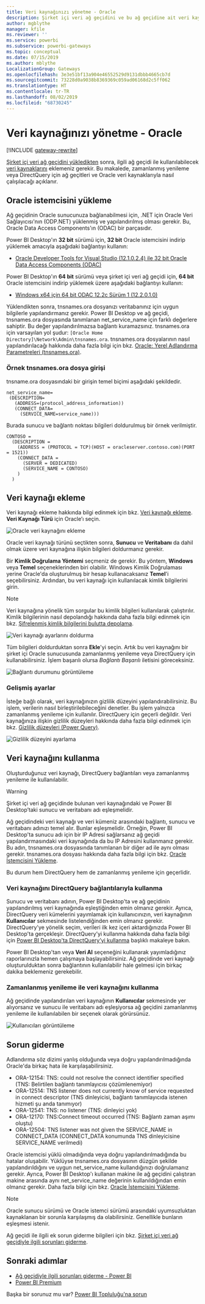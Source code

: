 ```yaml
---
title: Veri kaynağınızı yönetme - Oracle
description: Şirket içi veri ağ geçidini ve bu ağ geçidine ait veri kaynaklarını yönetme.
author: mgblythe
manager: kfile
ms.reviewer: ''
ms.service: powerbi
ms.subservice: powerbi-gateways
ms.topic: conceptual
ms.date: 07/15/2019
ms.author: mblythe
LocalizationGroup: Gateways
ms.openlocfilehash: 3e3e51bf13a904e46552529d9131dbbb4665cb7d
ms.sourcegitcommit: 73228d0a9038b8369369c059ad06168d2c5ff062
ms.translationtype: HT
ms.contentlocale: tr-TR
ms.lasthandoff: 08/02/2019
ms.locfileid: "68730245"
---
```

# <a name="manage-your-data-source---oracle"></a>Veri kaynağınızı yönetme - Oracle

[!INCLUDE [gateway-rewrite](includes/gateway-rewrite.md)]

[Şirket içi veri ağ geçidini yükledikten](/data-integration/gateway/service-gateway-install) sonra, ilgili ağ geçidi ile kullanılabilecek [veri kaynaklarını](service-gateway-data-sources.md#add-a-data-source) eklemeniz gerekir. Bu makalede, zamanlanmış yenileme veya DirectQuery için ağ geçitleri ve Oracle veri kaynaklarıyla nasıl çalışılacağı açıklanır.

## <a name="installing-the-oracle-client"></a>Oracle istemcisini yükleme

Ağ geçidinin Oracle sunucunuza bağlanabilmesi için, .NET için Oracle Veri Sağlayıcısı'nın (ODP.NET) yüklenmiş ve yapılandırılmış olması gerekir. Bu, Oracle Data Access Components'ın (ODAC) bir parçasıdır.

Power BI Desktop'ın **32 bit** sürümü için, **32 bit** Oracle istemcisini indirip yüklemek amacıyla aşağıdaki bağlantıyı kullanın:

* [Oracle Developer Tools for Visual Studio (12.1.0.2.4) ile 32 bit Oracle Data Access Components (ODAC)](http://www.oracle.com/technetwork/topics/dotnet/utilsoft-086879.html)

Power BI Desktop'ın **64 bit** sürümü veya şirket içi veri ağ geçidi için, **64 bit** Oracle istemcisini indirip yüklemek üzere aşağıdaki bağlantıyı kullanın:

* [Windows x64 için 64 bit ODAC 12.2c Sürüm 1 (12.2.0.1.0)](http://www.oracle.com/technetwork/database/windows/downloads/index-090165.html)

Yüklendikten sonra, tnsnames.ora dosyanızı veritabanınız için uygun bilgilerle yapılandırmanız gerekir. Power BI Desktop ve ağ geçidi, tnsnames.ora dosyasında tanımlanan net_service_name için farklı değerlere sahiptir. Bu değer yapılandırılmazsa bağlantı kuramazsınız. tnsnames.ora için varsayılan yol şudur: `[Oracle Home Directory]\Network\Admin\tnsnames.ora`. tnsnames.ora dosyalarının nasıl yapılandırılacağı hakkında daha fazla bilgi için bkz. [Oracle: Yerel Adlandırma Parametreleri (tnsnames.ora)](https://docs.oracle.com/cd/B28359_01/network.111/b28317/tnsnames.htm).

### <a name="example-tnsnamesora-file-entry"></a>Örnek tnsnames.ora dosya girişi

tnsname.ora dosyasındaki bir girişin temel biçimi aşağıdaki şekildedir.

```
net_service_name=
 (DESCRIPTION=
   (ADDRESS=(protocol_address_information))
   (CONNECT_DATA=
     (SERVICE_NAME=service_name)))
```

Burada sunucu ve bağlantı noktası bilgileri doldurulmuş bir örnek verilmiştir.

```
CONTOSO =
  (DESCRIPTION =
    (ADDRESS = (PROTOCOL = TCP)(HOST = oracleserver.contoso.com)(PORT = 1521))
    (CONNECT_DATA =
      (SERVER = DEDICATED)
      (SERVICE_NAME = CONTOSO)
    )
  )
```

## <a name="add-a-data-source"></a>Veri kaynağı ekleme

Veri kaynağı ekleme hakkında bilgi edinmek için bkz. [Veri kaynağı ekleme](service-gateway-data-sources.md#add-a-data-source). **Veri Kaynağı Türü** için Oracle’ı seçin.

![Oracle veri kaynağını ekleme](media/service-gateway-onprem-manage-oracle/data-source-oracle.png)

Oracle veri kaynağı türünü seçtikten sonra, **Sunucu** ve **Veritabanı** da dahil olmak üzere veri kaynağına ilişkin bilgileri doldurmanız gerekir.  

Bir **Kimlik Doğrulama Yöntemi** seçmeniz de gerekir.  Bu yöntem, **Windows** veya **Temel** seçeneklerinden biri olabilir.  Windows Kimlik Doğrulaması yerine Oracle'da oluşturulmuş bir hesap kullanacaksanız **Temel**'i seçebilirsiniz. Ardından, bu veri kaynağı için kullanılacak kimlik bilgilerini girin.

> [!NOTE]
> Veri kaynağına yönelik tüm sorgular bu kimlik bilgileri kullanılarak çalıştırılır. Kimlik bilgilerinin nasıl depolandığı hakkında daha fazla bilgi edinmek için bkz. [Şifrelenmiş kimlik bilgilerini bulutta depolama](service-gateway-data-sources.md#store-encrypted-credentials-in-the-cloud).

![Veri kaynağı ayarlarını doldurma](media/service-gateway-onprem-manage-oracle/data-source-oracle2.png)

Tüm bilgileri doldurduktan sonra **Ekle**'yi seçin. Artık bu veri kaynağını bir şirket içi Oracle sunucusunda zamanlanmış yenileme veya DirectQuery için kullanabilirsiniz. İşlem başarılı olursa *Bağlantı Başarılı* iletisini göreceksiniz.

![Bağlantı durumunu görüntüleme](media/service-gateway-onprem-manage-oracle/datasourcesettings4.png)

### <a name="advanced-settings"></a>Gelişmiş ayarlar

İsteğe bağlı olarak, veri kaynağınızın gizlilik düzeyini yapılandırabilirsiniz. Bu işlem, verilerin nasıl birleştirilebileceğini denetler. Bu işlem yalnızca zamanlanmış yenileme için kullanılır. DirectQuery için geçerli değildir. Veri kaynağınıza ilişkin gizlilik düzeyleri hakkında daha fazla bilgi edinmek için bkz. [Gizlilik düzeyleri (Power Query)](https://support.office.com/article/Privacy-levels-Power-Query-CC3EDE4D-359E-4B28-BC72-9BEE7900B540).

![Gizlilik düzeyini ayarlama](media/service-gateway-onprem-manage-oracle/datasourcesettings9.png)

## <a name="using-the-data-source"></a>Veri kaynağını kullanma

Oluşturduğunuz veri kaynağı, DirectQuery bağlantıları veya zamanlanmış yenileme ile kullanılabilir.

> [!WARNING]
> Şirket içi veri ağ geçidinde bulunan veri kaynağındaki ve Power BI Desktop’taki sunucu ve veritabanı adı eşleşmelidir.

Ağ geçidindeki veri kaynağı ve veri kümeniz arasındaki bağlantı, sunucu ve veritabanı adınızı temel alır. Bunlar eşleşmelidir. Örneğin, Power BI Desktop'ta sunucu adı için bir IP Adresi sağlarsanız ağ geçidi yapılandırmasındaki veri kaynağında da bu IP Adresini kullanmanız gerekir. Bu adın, tnsnames.ora dosyasında tanımlanan bir diğer ad ile aynı olması gerekir. tnsnames.ora dosyası hakkında daha fazla bilgi için bkz. [Oracle İstemcisini Yükleme](#installing-the-oracle-client).

Bu durum hem DirectQuery hem de zamanlanmış yenileme için geçerlidir.

### <a name="using-the-data-source-with-directquery-connections"></a>Veri kaynağını DirectQuery bağlantılarıyla kullanma

Sunucu ve veritabanı adının, Power BI Desktop'ta ve ağ geçidinin yapılandırılmış veri kaynağında eşleştiğinden emin olmanız gerekir. Ayrıca, DirectQuery veri kümelerini yayımlamak için kullanıcınızın, veri kaynağının **Kullanıcılar** sekmesinde listelendiğinden emin olmanız gerekir. DirectQuery'ye yönelik seçim, verileri ilk kez içeri aktardığınızda Power BI Desktop'ta gerçekleşir. DirectQuery’yi kullanma hakkında daha fazla bilgi için [Power BI Desktop'ta DirectQuery’yi kullanma](desktop-use-directquery.md) başlıklı makaleye bakın.

Power BI Desktop'tan veya **Veri Al** seçeneğini kullanarak yayımladığınız raporlarınızla hemen çalışmaya başlayabilirsiniz. Ağ geçidinde veri kaynağı oluşturulduktan sonra bağlantının kullanılabilir hale gelmesi için birkaç dakika beklemeniz gerekebilir.

### <a name="using-the-data-source-with-scheduled-refresh"></a>Zamanlanmış yenileme ile veri kaynağını kullanma

Ağ geçidinde yapılandırılan veri kaynağının **Kullanıcılar** sekmesinde yer alıyorsanız ve sunucu ile veritabanı adı eşleşiyorsa ağ geçidini zamanlanmış yenileme ile kullanılabilen bir seçenek olarak görürsünüz.

![Kullanıcıları görüntüleme](media/service-gateway-onprem-manage-oracle/powerbi-gateway-enterprise-schedule-refresh.png)

## <a name="troubleshooting"></a>Sorun giderme

Adlandırma söz dizimi yanlış olduğunda veya doğru yapılandırılmadığında Oracle'da birkaç hata ile karşılaşabilirsiniz.

* ORA-12154: TNS: could not resolve the connect identifier specified (TNS: Belirtilen bağlantı tanımlayıcısı çözümlenemiyor)  
* ORA-12514: TNS listener does not currently know of service requested in connect descriptor (TNS dinleyicisi, bağlantı tanımlayıcıda istenen hizmeti şu anda tanımıyor)  
* ORA-12541: TNS: no listener (TNS: dinleyici yok)  
* ORA-12170: TNS:Connect timeout occurred (TNS: Bağlantı zaman aşımı oluştu)  
* ORA-12504: TNS listener was not given the SERVICE_NAME in CONNECT_DATA (CONNECT_DATA konumunda TNS dinleyicisine SERVICE_NAME verilmedi)  

Oracle istemcisi yüklü olmadığında veya doğru yapılandırılmadığında bu hatalar oluşabilir. Yüklüyse tnsnames.ora dosyasının düzgün şekilde yapılandırıldığını ve uygun net_service_name kullandığınızı doğrulamanız gerekir. Ayrıca, Power BI Desktop'ı kullanan makine ile ağ geçidini çalıştıran makine arasında aynı net_service_name değerinin kullanıldığından emin olmanız gerekir. Daha fazla bilgi için bkz. [Oracle İstemcisini Yükleme](#installing-the-oracle-client).

> [!NOTE]
> Oracle sunucu sürümü ve Oracle istemci sürümü arasındaki uyumsuzluktan kaynaklanan bir sorunla karşılaşmış da olabilirsiniz. Genellikle bunların eşleşmesi istenir.

Ağ geçidi ile ilgili ek sorun giderme bilgileri için bkz. [Şirket içi veri ağ geçidiyle ilgili sorunları giderme](/data-integration/gateway/service-gateway-tshoot).

## <a name="next-steps"></a>Sonraki adımlar

* [Ağ geçidiyle ilgili sorunları giderme - Power BI](service-gateway-onprem-tshoot.md)
* [Power BI Premium](service-premium.md)

Başka bir sorunuz mu var? [Power BI Topluluğu'na sorun](http://community.powerbi.com/)

